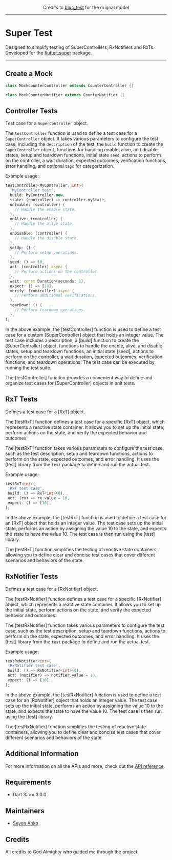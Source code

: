 <p align="center">
  Credits to <a href="https://pub.dev/packages/bloc_test">bloc_test</a> for the orignal model
</p>

---

# Super Test

Designed to simplify testing of SuperControllers, RxNotifiers and RxTs. Developed for the [flutter_super](https://pub.dev/packages/flutter_super) package.

---

## Create a Mock 

```dart
class MockCounterController extends CounterController {}

class MockCounterNotifier extends CounterNotifier {}
```

## Controller Tests

Test case for a `SuperController` object.

The `testController` function is used to define a test case for a `SuperController` object. It takes various parameters to configure the test case, including the `description` of the test, the `build` function to create the `SuperController` object, functions for handling enable, alive, and disable states, setup and teardown functions, initial state `seed`, actions to perform on the controller, a wait duration, expected outcomes, verification functions, error handling, and optional `tags` for categorization.

Example usage:

```dart
testController<MyController, int>(
  'MyController test',
  build: MyController.new,
  state: (controller) => controller.myState,
  onEnable: (controller) {
    // Handle the enable state.
  },
  onAlive: (controller) {
    // Handle the alive state.
  },
  onDisable: (controller) {
    // Handle the disable state.
  },
  setUp: () {
    // Perform setup operations.
  },
  seed: () => 10,
  act: (controller) async {
    // Perform actions on the controller.
  },
  wait: const Duration(seconds: 1),
  expect: () => [10],
  verify: (controller) async {
    // Perform additional verifications.
  },
  tearDown: () {
    // Perform teardown operations.
  },
);
```

In the above example, the [testController] function is used to define a test case for a custom [SuperController] object that holds an integer value. The test case includes a description, a [build] function to create the [SuperController] object, functions to handle the enable, alive, and disable states, setup and teardown functions, an initial state [seed], actions to perform on the controller, a wait duration, expected outcomes, verification functions, and teardown operations. The test case can be executed by running the test suite.

The [testController] function provides a convenient way to define and organize test cases for [SuperController] objects in unit tests.

## RxT Tests

Defines a test case for a [RxT] object.

The [testRxT] function defines a test case for a specific [RxT] object, which represents a reactive state container. It allows you to set up the initial state, perform actions on the state, and verify the expected behavior and outcomes.

The [testRxT] function takes various parameters to configure the test  case, such as the test description, setup and teardown functions, actions to perform on the state, expected outcomes, and error handling. It uses the [test] library from the `test` package to define and run the actual test.

Example usage:

```dart
testRxT<int>(
 'RxT test case',
 build: () => RxT<int>(0),
 act: (rx) => rx.value = 10,
 expect: () => [10],
);
```

In the above example, the [testRxT] function is used to define a test case for an [RxT] object that holds an integer value. The test case sets up the initial state, performs an action by assigning the value 10 to the state, and expects the state to have the value 10. The test case is then run using the [test] library.

The [testRxT] function simplifies the testing of reactive state containers, allowing you to define clear and concise test cases that cover different scenarios and behaviors of the state.

## RxNotifier Tests

Defines a test case for a [RxNotifier] object.

The [testRxNotifier] function defines a test case for a specific [RxNotifier] object, which represents a reactive state container. It allows you to set up the initial state, perform actions on the state, and verify the expected behavior and outcomes.

The [testRxNotifier] function takes various parameters to configure the test case, such as the test description, setup and teardown functions, actions to perform on the state, expected outcomes, and error handling. It uses the [test] library from the `test` package to define and run the actual test.

Example usage:

```dart
testRxNotifier<int>(
 'RxNotifier test case',
 build: () => RxNotifier<int>(0),
 act: (notifier) => notifier.value = 10,
 expect: () => [10],
);
```

In the above example, the [testRxNotifier] function is used to define a test case for an [RxNotifier] object that holds an integer value. The test case sets up the initial state, performs an action by assigning the value 10 to the state, and expects the state to have the value 10. The test case is then run using the [test] library.

The [testRxNotifier] function simplifies the testing of reactive state containers, allowing you to define clear and concise test cases that cover different scenarios and behaviors of the state.

## Additional Information

For more information on all the APIs and more, check out the [API reference](https://pub.dev/documentation/super_test/latest).

## Requirements

- Dart 3: >= 3.0.0

## Maintainers

- [Seyon Anko](https://github.com/DrDejaVuNG)

## Credits

All credits to God Almighty who guided me through the project.
